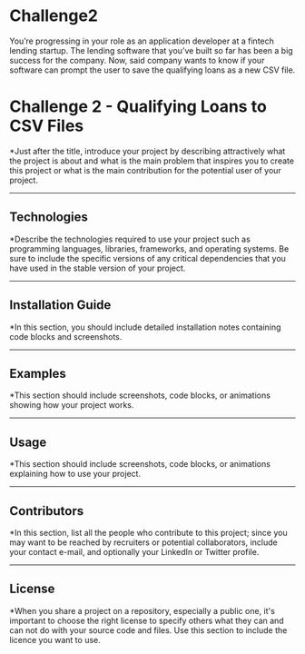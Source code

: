 # Challenge2
You’re progressing in your role as an application developer at a fintech lending startup. The lending software that you’ve built so far has been a big success for the company. Now, said company wants to know if your software can prompt the user to save the qualifying loans as a new CSV file.

# Challenge 2 - Qualifying Loans to CSV Files

*Just after the title, introduce your project by describing attractively what the project is about and what is the main problem that inspires you to create this project or what is the main contribution for the potential user of your project.

---

## Technologies

*Describe the technologies required to use your project such as programming languages, libraries, frameworks, and operating systems. Be sure to include the specific versions of any critical dependencies that you have used in the stable version of your project.

---

## Installation Guide

*In this section, you should include detailed installation notes containing code blocks and screenshots.

---

## Examples

*This section should include screenshots, code blocks, or animations showing how your project works.

---

## Usage

*This section should include screenshots, code blocks, or animations explaining how to use your project.

---

## Contributors

*In this section, list all the people who contribute to this project; since you may want to be reached by recruiters or potential collaborators, include your contact e-mail, and optionally your LinkedIn or Twitter profile.

---

## License

*When you share a project on a repository, especially a public one, it's important to choose the right license to specify others what they can and can not do with your source code and files. Use this section to include the licence you want to use.

